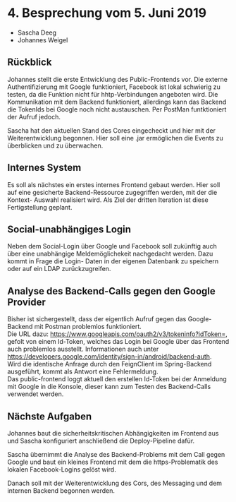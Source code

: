 # 4. Besprechung vom 5. Juni 2019

* Sascha Deeg
* Johannes Weigel

## Rückblick

Johannes stellt die erste Entwicklung des Public-Frontends vor. Die externe 
Authentifizierung mit Google funktioniert, Facebook ist lokal schwierig zu testen,
da die Funktion nicht für hhtp-Verbindungen angeboten wird. Die Kommunikation mit 
dem Backend funktioniert, allerdings kann das Backend die TokenIds bei Google
noch nicht austauschen. Per PostMan funtktioniert der Aufruf jedoch.

Sascha hat den aktuellen Stand des Cores eingecheckt und hier mit der 
Weiterentwicklung begonnen. Hier soll eine .jar ermöglichen die Events zu
überblicken und zu überwachen.

## Internes System
Es soll als nächstes ein erstes internes Frontend gebaut werden. Hier soll
auf eine gesicherte Backend-Ressource zugegriffen werden, mit der die Kontext-
Auswahl realisiert wird. Als Ziel der dritten Iteration ist diese Fertigstellung
geplant.

## Social-unabhängiges Login
Neben dem Social-Login über Google und Facebook soll zukünftig auch über eine 
unabhängige Meldemöglichekeit nachgedacht werden. Dazu kommt in Frage die Login-
Daten in der eigenen Datenbank zu speichern oder auf ein LDAP zurückzugreifen.

## Analyse des Backend-Calls gegen den Google Provider
Bisher ist sichergestellt, dass der eigentlich Aufruf gegen das Google-Backend
mit Postman problemlos funktioniert.   
Die URL dazu: https://www.googleapis.com/oauth2/v3/tokeninfo?idToken=, gefolt von
einem Id-Token, welches das Login bei Google über das Frontend auch problemlos
ausstellt. Informationen auch unter 
https://developers.google.com/identity/sign-in/android/backend-auth.   
Wird die identische Anfrage durch den FeignClient im Spring-Backend ausgeführt,
kommt als Antwort eine Fehlermeldung.   
Das public-frontend loggt aktuell den erstellen Id-Token bei der Anmeldung mit 
Google in die Konsole, dieser kann zum Testen des Backend-Calls verwendet werden.

## Nächste Aufgaben
Johannes baut die sicherheitskritischen Abhängigkeiten im Frontend aus und
Sascha konfiguriert anschließend die Deploy-Pipeline dafür.

Sascha übernimmt die Analyse des Backend-Problems mit dem Call gegen Google
und baut ein kleines Frontend mit dem die https-Problematik des lokalen 
Facebook-Logins gelöst wird.

Danach soll mit der Weiterentwicklung des Cors, des Messaging und dem internen
Backend begonnen werden.

